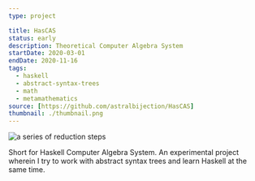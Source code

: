 ```yaml
---
type: project

title: HasCAS
status: early
description: Theoretical Computer Algebra System
startDate: 2020-03-01
endDate: 2020-11-16
tags:
  - haskell
  - abstract-syntax-trees
  - math
  - metamathematics
source: [https://github.com/astralbijection/HasCAS]
thumbnail: ./thumbnail.png
---
```


![a series of reduction steps](./thumbnail.png)

Short for Haskell Computer Algebra System. An experimental project wherein I try
to work with abstract syntax trees and learn Haskell at the same time.
